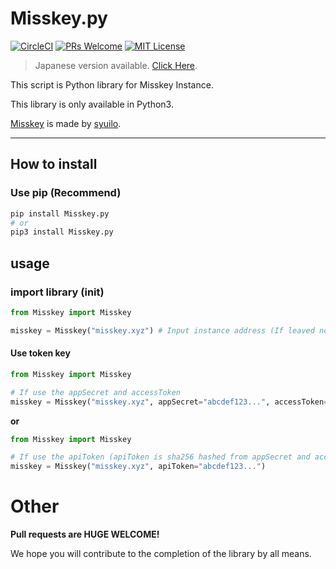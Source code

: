 # Misskey.py
[![CircleCI](https://circleci.com/gh/YuzuRyo61/Misskey.py.svg?style=shield)](https://circleci.com/gh/YuzuRyo61/Misskey.py)
[![PRs Welcome](https://img.shields.io/badge/PRs-welcome-brightgreen.svg?style=flat-square)](http://makeapullrequest.com)
[![MIT License](http://img.shields.io/badge/license-MIT-blue.svg?style=flat)](LICENSE)

> Japanese version available. [Click Here](README-JP.md).

This script is Python library for Misskey Instance.

This library is only available in Python3.

[Misskey](https://github.com/syuilo/misskey) is made by [syuilo](https://github.com/syuilo).

---

## How to install

### Use pip (Recommend)
```bash
pip install Misskey.py
# or
pip3 install Misskey.py
```

## usage

### import library (init)
```python
from Misskey import Misskey

misskey = Misskey("misskey.xyz") # Input instance address (If leaved no attribute, it sets "misskey.xyz")
```

#### Use token key
```python
from Misskey import Misskey

# If use the appSecret and accessToken
misskey = Misskey("misskey.xyz", appSecret="abcdef123...", accessToken="abcdef123...")
```

**or**

```python
from Misskey import Misskey

# If use the apiToken (apiToken is sha256 hashed from appSecret and accessToken)
misskey = Misskey("misskey.xyz", apiToken="abcdef123...")
```

# Other
**Pull requests are HUGE WELCOME!**

We hope you will contribute to the completion of the library by all means.
